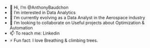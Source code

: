 - 👋 Hi, I’m @AnthonyBaudchon
- 👀 I’m interested in Data Analytics
- 🌱 I’m currently evolving as a Data Analyst in the Aerospace industry
- 💞️ I’m looking to collaborate on Useful projects about Optimization & Automation
- 📫 To reach me: Linkedin
- ⚡ Fun fact: I love Breathing & climbing trees.

<!---
AnthonyBaudchon/AnthonyBaudchon is a ✨ special ✨ repository because its `README.md` (this file) appears on your GitHub profile.
You can click the Preview link to take a look at your changes.
--->
